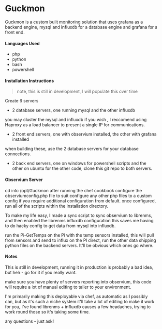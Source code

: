 # Guckmon

Guckmon is a custom built monitoring solution that uses grafana as a backend engine, mysql and influxdb for a database engine and grafana for a front end.

#### Languages Used
  - php
  - python
  - bash
  - powershell

#### Installation Instructions
> note, this is still in development, I will populate this over time

Create 6 servers
- 2 database servers, one running mysql and the other influxdb

you may cluster the mysql and influxdb if you wish , I reccomend using Haproxy as a load balancer to present a single IP for communications. 
- 2 front end servers, one with observium installed, the other with grafana installed

when building these, use the 2 database servers for your database connections.

- 2 back end servers, one on windows for powershell scripts and the other on ubuntu for the other code, clone this git repo to both servers.

#### Observium Server
cd into /opt/Guckmon after running the chef cookbook
configure the observiumconfig.php file to suit
configure any other php files to a custom config if you require additional configuration from default.
once configured, run all of the scripts within the installation directory.

To make my life easy, I made a sync script to sync observium to librenms, and then enabled the librenms influxdb configuration
this saves me having to do hacky config to get data from mysql into influxdb. 

run the Pi-GetTemps on the Pi with the temp sensors installed, this will pull from sensors and send to influx on the PI direct,
run the other data shipping python files on the backend servers. It'll be obvious which ones go where.

#### Notes

This is still in development, running it in production is probably a bad idea, but heh - go for it if you really want.

make sure you have plenty of servers reporting into observium, this code will require a lot of manual editing to tailer to your environment.

I'm primarily making this deployable via chef, as automatic as I possibly can, but as it's such a niche system it'll take a lot of editing to make it work for you,
I've found librenms + influxdb causes a few headaches, trying to work round those so it's taking some time. 

any questions - just ask! 
